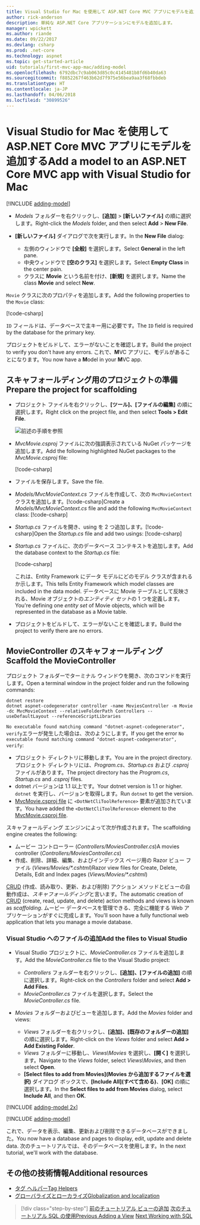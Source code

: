```yaml
---
title: Visual Studio for Mac を使用して ASP.NET Core MVC アプリにモデルを追加する
author: rick-anderson
description: 単純な ASP.NET Core アプリケーションにモデルを追加します。
manager: wpickett
ms.author: riande
ms.date: 09/22/2017
ms.devlang: csharp
ms.prod: .net-core
ms.technology: aspnet
ms.topic: get-started-article
uid: tutorials/first-mvc-app-mac/adding-model
ms.openlocfilehash: 6792dbc7c9ab063d85c0c4145481b8fd6b40da63
ms.sourcegitcommit: f8852267f463b62d7f975e56bea9aa3f68fbbdeb
ms.translationtype: HT
ms.contentlocale: ja-JP
ms.lasthandoff: 04/06/2018
ms.locfileid: "30899526"
---
```

# <a name="add-a-model-to-an-aspnet-core-mvc-app-with-visual-studio-for-mac"></a><span data-ttu-id="794e2-103">Visual Studio for Mac を使用して ASP.NET Core MVC アプリにモデルを追加する</span><span class="sxs-lookup"><span data-stu-id="794e2-103">Add a model to an ASP.NET Core MVC app with Visual Studio for Mac</span></span>

[!INCLUDE [adding-model](../../includes/mvc-intro/adding-model1.md)]

* <span data-ttu-id="794e2-104">*Models* フォルダーを右クリックし、**[追加]** > **[新しいファイル]** の順に選択します。</span><span class="sxs-lookup"><span data-stu-id="794e2-104">Right-click the *Models* folder, and then select **Add** > **New File**.</span></span> 
* <span data-ttu-id="794e2-105">**[新しいファイル]** ダイアログで次を実行します。</span><span class="sxs-lookup"><span data-stu-id="794e2-105">In the **New File** dialog:</span></span>

  * <span data-ttu-id="794e2-106">左側のウィンドウで **[全般]** を選択します。</span><span class="sxs-lookup"><span data-stu-id="794e2-106">Select **General** in the left pane.</span></span>
  * <span data-ttu-id="794e2-107">中央ウィンドウで **[空のクラス]** を選択します。</span><span class="sxs-lookup"><span data-stu-id="794e2-107">Select **Empty Class** in the center pain.</span></span>
  * <span data-ttu-id="794e2-108">クラスに **Movie** という名前を付け、**[新規]** を選択します。</span><span class="sxs-lookup"><span data-stu-id="794e2-108">Name the class **Movie** and select **New**.</span></span>

<span data-ttu-id="794e2-109">`Movie` クラスに次のプロパティを追加します。</span><span class="sxs-lookup"><span data-stu-id="794e2-109">Add the following properties to the `Movie` class:</span></span>

[!code-csharp[](../../tutorials/first-mvc-app/start-mvc/sample/MvcMovie/Models/MovieNoEF.cs?name=snippet_1)]

<span data-ttu-id="794e2-110">`ID` フィールドは、データベースで主キー用に必要です。</span><span class="sxs-lookup"><span data-stu-id="794e2-110">The `ID` field is required by the database for the primary key.</span></span>

<span data-ttu-id="794e2-111">プロジェクトをビルドして、エラーがないことを確認します。</span><span class="sxs-lookup"><span data-stu-id="794e2-111">Build the project to verify you don't have any errors.</span></span> <span data-ttu-id="794e2-112">これで、**M**VC アプリに、**モ**デルがあることになります。</span><span class="sxs-lookup"><span data-stu-id="794e2-112">You now have a **M**odel in your **M**VC app.</span></span>

## <a name="prepare-the-project-for-scaffolding"></a><span data-ttu-id="794e2-113">スキャフォールディング用のプロジェクトの準備</span><span class="sxs-lookup"><span data-stu-id="794e2-113">Prepare the project for scaffolding</span></span>

- <span data-ttu-id="794e2-114">プロジェクト ファイルを右クリックし、**[ツール]、[ファイルの編集]** の順に選択します。</span><span class="sxs-lookup"><span data-stu-id="794e2-114">Right click on the project file, and then select **Tools > Edit File**.</span></span>

  ![前述の手順を参照](adding-model/_static/1.png)

- <span data-ttu-id="794e2-116">*MvcMovie.csproj* ファイルに次の強調表示されている NuGet パッケージを追加します。</span><span class="sxs-lookup"><span data-stu-id="794e2-116">Add the following highlighted NuGet packages to the *MvcMovie.csproj* file:</span></span>
             
  [!code-csharp[](../first-mvc-app-xplat/start-mvc/sample/MvcMovie/MvcMovie.csproj?highlight=7,10)]

- <span data-ttu-id="794e2-117">ファイルを保存します。</span><span class="sxs-lookup"><span data-stu-id="794e2-117">Save the file.</span></span>

- <span data-ttu-id="794e2-118">*Models/MvcMovieContext.cs* ファイルを作成して、次の `MvcMovieContext` クラスを追加します。[!code-csharp[](../../tutorials/first-mvc-app-xplat/start-mvc/sample/MvcMovie/Models/MvcMovieContext.cs)]</span><span class="sxs-lookup"><span data-stu-id="794e2-118">Create a *Models/MvcMovieContext.cs* file and add the following `MvcMovieContext` class:  [!code-csharp[](../../tutorials/first-mvc-app-xplat/start-mvc/sample/MvcMovie/Models/MvcMovieContext.cs)]</span></span>
   
- <span data-ttu-id="794e2-119">*Startup.cs* ファイルを開き、using を 2 つ追加します。[!code-csharp[](../../tutorials/first-mvc-app-xplat/start-mvc/sample/MvcMovie/Startup.cs?name=snippet1&highlight=1,2)]</span><span class="sxs-lookup"><span data-stu-id="794e2-119">Open the *Startup.cs* file and add two usings:  [!code-csharp[](../../tutorials/first-mvc-app-xplat/start-mvc/sample/MvcMovie/Startup.cs?name=snippet1&highlight=1,2)]</span></span>

- <span data-ttu-id="794e2-120">*Startup.cs* ファイルに、次のデータベース コンテキストを追加します。</span><span class="sxs-lookup"><span data-stu-id="794e2-120">Add the database context to the *Startup.cs* file:</span></span>

   [!code-csharp[](../../tutorials/first-mvc-app-xplat/start-mvc/sample/MvcMovie/Startup.cs?name=snippet2&highlight=6-7)]

  <span data-ttu-id="794e2-121">これは、Entity Framework にデータ モデルにどのモデル クラスが含まれるか示します。</span><span class="sxs-lookup"><span data-stu-id="794e2-121">This tells Entity Framework which model classes are included in the data model.</span></span> <span data-ttu-id="794e2-122">データベースに Movie テーブルとして反映される、Movie オブジェクトの*エンティティ セット*の 1 つを定義します。</span><span class="sxs-lookup"><span data-stu-id="794e2-122">You're defining one *entity set* of Movie objects, which will be represented in the database as a Movie table.</span></span>

- <span data-ttu-id="794e2-123">プロジェクトをビルドして、エラーがないことを確認します。</span><span class="sxs-lookup"><span data-stu-id="794e2-123">Build the project to verify there are no errors.</span></span>

## <a name="scaffold-the-moviecontroller"></a><span data-ttu-id="794e2-124">MovieController のスキャフォールディング</span><span class="sxs-lookup"><span data-stu-id="794e2-124">Scaffold the MovieController</span></span>

<span data-ttu-id="794e2-125">プロジェクト フォルダーでターミナル ウィンドウを開き、次のコマンドを実行します。</span><span class="sxs-lookup"><span data-stu-id="794e2-125">Open a terminal window in the project folder and run the following commands:</span></span>

```
dotnet restore
dotnet aspnet-codegenerator controller -name MoviesController -m Movie -dc MvcMovieContext --relativeFolderPath Controllers --useDefaultLayout --referenceScriptLibraries 
```
<span data-ttu-id="794e2-126">`No executable found matching command "dotnet-aspnet-codegenerator", verify`エラーが発生した場合は、次のようにします。</span><span class="sxs-lookup"><span data-stu-id="794e2-126">If you get the error `No executable found matching command "dotnet-aspnet-codegenerator", verify`:</span></span>

 * <span data-ttu-id="794e2-127">プロジェクト ディレクトリに移動します。</span><span class="sxs-lookup"><span data-stu-id="794e2-127">You are in the project directory.</span></span> <span data-ttu-id="794e2-128">プロジェクト ディレクトリには、*Program.cs*、*Startup.cs* および *.csproj* ファイルがあります。</span><span class="sxs-lookup"><span data-stu-id="794e2-128">The project directory has the *Program.cs*, *Startup.cs* and *.csproj* files.</span></span>
 * <span data-ttu-id="794e2-129">dotnet バージョンは 1.1 以上です。</span><span class="sxs-lookup"><span data-stu-id="794e2-129">Your dotnet version is 1.1 or higher.</span></span> <span data-ttu-id="794e2-130">`dotnet` を実行し、バージョンを取得します。</span><span class="sxs-lookup"><span data-stu-id="794e2-130">Run `dotnet` to get the version.</span></span>
 * <span data-ttu-id="794e2-131">[MvcMovie.csproj file](#prepare-the-project-for-scaffolding) に `<DotNetCliToolReference>` 要素が追加されています。</span><span class="sxs-lookup"><span data-stu-id="794e2-131">You have added the `<DotNetCliToolReference>` element to the [MvcMovie.csproj file](#prepare-the-project-for-scaffolding).</span></span>
 
<!--
> [!NOTE]
> If you get an error when the scaffolding command runs, see [issue 444 in the scaffolding repository](https://github.com/aspnet/scaffolding/issues/444) for a workaround.
-->

<span data-ttu-id="794e2-132">スキャフォールディング エンジンによって次が作成されます。</span><span class="sxs-lookup"><span data-stu-id="794e2-132">The scaffolding engine creates the following:</span></span>

* <span data-ttu-id="794e2-133">ムービー コントローラー (*Controllers/MoviesController.cs*)</span><span class="sxs-lookup"><span data-stu-id="794e2-133">A movies controller (*Controllers/MoviesController.cs*)</span></span>
* <span data-ttu-id="794e2-134">作成、削除、詳細、編集、およびインデックス ページ用の Razor ビュー ファイル (*Views/Movies/\*.cshtml*)</span><span class="sxs-lookup"><span data-stu-id="794e2-134">Razor view files for Create, Delete, Details, Edit and Index pages (*Views/Movies/\*.cshtml*)</span></span>

<span data-ttu-id="794e2-135">[CRUD](https://wikipedia.org/wiki/Create,_read,_update_and_delete) (作成、読み取り、更新、および削除) アクション メソッドとビューの自動作成は、*スキャフォールディング*と言います。</span><span class="sxs-lookup"><span data-stu-id="794e2-135">The automatic creation of [CRUD](https://wikipedia.org/wiki/Create,_read,_update_and_delete) (create, read, update, and delete) action methods and views is known as *scaffolding*.</span></span> <span data-ttu-id="794e2-136">ムービー データベースを管理できる、完全に機能する Web アプリケーションがすぐに完成します。</span><span class="sxs-lookup"><span data-stu-id="794e2-136">You'll soon have a fully functional web application that lets you manage a movie database.</span></span>

### <a name="add-the-files-to-visual-studio"></a><span data-ttu-id="794e2-137">Visual Studio へのファイルの追加</span><span class="sxs-lookup"><span data-stu-id="794e2-137">Add the files to Visual Studio</span></span>

* <span data-ttu-id="794e2-138">Visual Studio プロジェクトに、*MovieController.cs* ファイルを追加します。</span><span class="sxs-lookup"><span data-stu-id="794e2-138">Add the *MovieController.cs* file to the Visual Studio project:</span></span>

  * <span data-ttu-id="794e2-139">*Controllers* フォルダーを右クリックし、**[追加]、[ファイルの追加]** の順に選択します。</span><span class="sxs-lookup"><span data-stu-id="794e2-139">Right-click on the *Controllers* folder and select **Add > Add Files**.</span></span>
  * <span data-ttu-id="794e2-140">*MovieController.cs* ファイルを選択します。</span><span class="sxs-lookup"><span data-stu-id="794e2-140">Select the *MovieController.cs* file.</span></span>

* <span data-ttu-id="794e2-141">*Movies* フォルダーおよびビューを追加します。</span><span class="sxs-lookup"><span data-stu-id="794e2-141">Add the *Movies* folder and views:</span></span>

  * <span data-ttu-id="794e2-142">*Views* フォルダーを右クリックし、**[追加]、[既存のフォルダーの追加]** の順に選択します。</span><span class="sxs-lookup"><span data-stu-id="794e2-142">Right-click on the *Views* folder and select **Add > Add Existing Folder**.</span></span>
  * <span data-ttu-id="794e2-143">*Views* フォルダーに移動し、*Views\Movies* を選択し、**[開く]** を選択します。</span><span class="sxs-lookup"><span data-stu-id="794e2-143">Navigate to the *Views* folder, select *Views\Movies*, and then select **Open**.</span></span>
  * <span data-ttu-id="794e2-144">**[Select files to add from Movies]\(Movies から追加するファイルを選択\)** ダイアログ ボックスで、**[Include All]\(すべて含める\)**、**[OK]** の順に選択します。</span><span class="sxs-lookup"><span data-stu-id="794e2-144">In the **Select files to add from Movies** dialog, select **Include All**, and then **OK**.</span></span>

[!INCLUDE [adding-model 2x](../../includes/mvc-intro/adding-model2xp.md)]

[!INCLUDE [adding-model](../../includes/mvc-intro/adding-model3.md)]

<span data-ttu-id="794e2-145">これで、データを表示、編集、更新および削除できるデータベースができました。</span><span class="sxs-lookup"><span data-stu-id="794e2-145">You now have a database and pages to display, edit, update and delete data.</span></span> <span data-ttu-id="794e2-146">次のチュートリアルでは、そのデータベースを使用します。</span><span class="sxs-lookup"><span data-stu-id="794e2-146">In the next tutorial, we'll work with the database.</span></span>

## <a name="additional-resources"></a><span data-ttu-id="794e2-147">その他の技術情報</span><span class="sxs-lookup"><span data-stu-id="794e2-147">Additional resources</span></span>

* [<span data-ttu-id="794e2-148">タグ ヘルパー</span><span class="sxs-lookup"><span data-stu-id="794e2-148">Tag Helpers</span></span>](xref:mvc/views/tag-helpers/intro)
* [<span data-ttu-id="794e2-149">グローバライズとローカライズ</span><span class="sxs-lookup"><span data-stu-id="794e2-149">Globalization and localization</span></span>](xref:fundamentals/localization)

> [!div class="step-by-step"]
> <span data-ttu-id="794e2-150">[前のチュートリアル ビューの追加](adding-view.md)
> [次のチュートリアル SQL の使用](working-with-sql.md)</span><span class="sxs-lookup"><span data-stu-id="794e2-150">[Previous Adding a View](adding-view.md)
[Next Working with SQL](working-with-sql.md)</span></span>  

